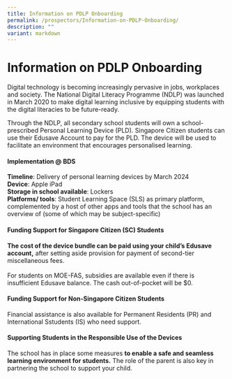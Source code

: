 ```yaml
---
title: Information on PDLP Onboarding
permalink: /prospectors/Information-on-PDLP-Onboarding/
description: ""
variant: markdown
---
```

Information on PDLP Onboarding
==============================

Digital technology is becoming increasingly pervasive in jobs, workplaces and society. The National Digital Literacy Programme (NDLP) was launched in March 2020 to make digital learning inclusive by equipping students with the digital literacies to be future-ready. 

Through the NDLP, all secondary school students will own a school-prescribed Personal Learning Device (PLD). Singapore Citizen students can use their Edusave Account to pay for the PLD. The device will be used to facilitate an environment that encourages personalised learning.

#### **Implementation @ BDS** 
<b>Timeline</b>: Delivery of personal learning devices by March 2024
<br><b>Device</b>: Apple iPad 
<br><b>Storage in school available</b>: Lockers 
<br><b>Platforms/ tools</b>: Student Learning Space (SLS) as primary platform, complemented by a host of other apps and tools that the school has an overview of (some of which may be subject-specific)


#### **Funding Support for Singapore Citizen (SC) Students**

**The cost of the device bundle can be paid using your child’s Edusave account,** after setting aside provision for payment of second-tier miscellaneous fees. 
<br><br>For students on MOE-FAS, subsidies are available even if there is insufficient Edusave balance. The cash out-of-pocket will be $0.

#### **Funding Support for Non-Singapore Citizen Students**

Financial assistance is also available for Permanent Residents (PR) and International Sstudents (IS) who need support. 


#### **Supporting Students in the Responsible Use of the Devices**

The school has in place some measures **to enable a safe and seamless learning environment for students.** The role of the parent is also key in partnering the school to support your child.